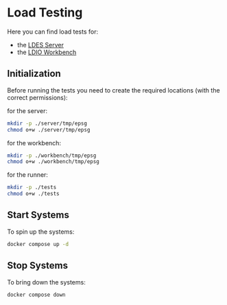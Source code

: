 # Load Testing
Here you can find load tests for:
* the [LDES Server](./server/README.md)
* the [LDIO Workbench](./workbench/README.md)

## Initialization
Before running the tests you need to create the required locations (with the correct permissions):

for the server:
```bash
mkdir -p ./server/tmp/epsg
chmod o+w ./server/tmp/epsg
```
for the workbench:
```bash
mkdir -p ./workbench/tmp/epsg
chmod o+w ./workbench/tmp/epsg
```
for the runner:
```bash
mkdir -p ./tests
chmod o+w ./tests
```

## Start Systems
To spin up the systems:
```bash
docker compose up -d
```

## Stop Systems
To bring down the systems:
```bash
docker compose down
```
